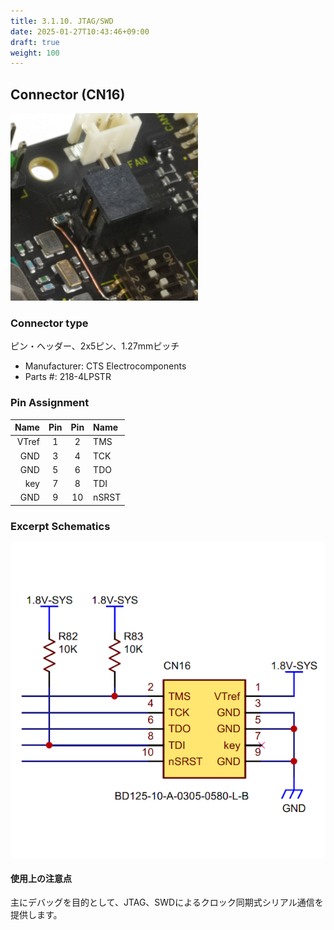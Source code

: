 ```yaml
---
title: 3.1.10. JTAG/SWD
date: 2025-01-27T10:43:46+09:00
draft: true
weight: 100
---
```

## Connector (CN16) #

![Connector_JTAG](images/JTAG_300x300.png)

### Connector type
ピン・ヘッダー、2x5ピン、1.27mmピッチ
* Manufacturer: CTS Electrocomponents
* Parts #: 218-4LPSTR

### Pin Assignment
|Name|Pin|Pin|Name|
|---:|:---:|:---:|:---|
|VTref|1|2|TMS|
|GND|3|4|TCK|
|GND|5|6|TDO|
|key|7|8|TDI|
|GND|9|10|nSRST|

### Excerpt Schematics

![Connector_JTAG](images/JTAG_ExcerptSchematics.png)

#### 使用上の注意点
主にデバッグを目的として、JTAG、SWDによるクロック同期式シリアル通信を提供します。